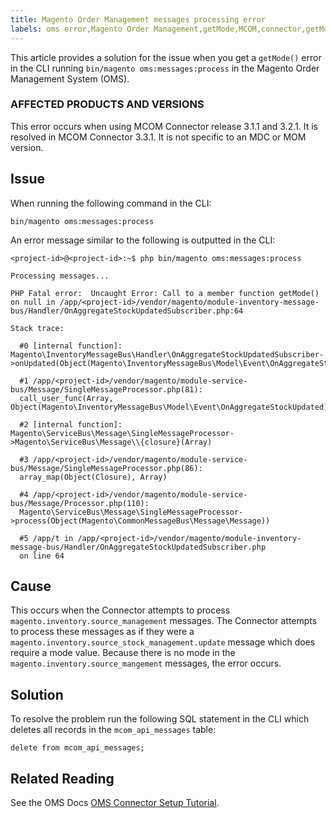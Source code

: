 ```yaml
---
title: Magento Order Management messages processing error
labels: oms error,Magento Order Management,getMode,MCOM,connector,getMode(),how to,3.1.1,3.2.0,3.3.0
---
```


This article provides a solution for the issue when you get a `` getMode() `` error in the CLI running `` bin/magento oms:messages:process `` in the Magento Order Management System (OMS).

### AFFECTED PRODUCTS AND VERSIONS

This error occurs when using MCOM Connector release 3.1.1 and 3.2.1. It is resolved in MCOM Connector 3.3.1. It is not specific to an MDC or MOM version.

## Issue

When running the following command in the CLI: 

`` bin/magento oms:messages:process ``

An error message similar to the following is outputted in the CLI:

<pre class="line-numbers"><code class="language-clike">&lt;project-id>@&lt;project-id>:~$ php bin/magento oms:messages:process

Processing messages...

PHP Fatal error:  Uncaught Error: Call to a member function getMode()
on null in /app/&lt;project-id>/vendor/magento/module-inventory-message-bus/Handler/OnAggregateStockUpdatedSubscriber.php:64

Stack trace:

  #0 [internal function]: Magento\InventoryMessageBus\Handler\OnAggregateStockUpdatedSubscriber->onUpdated(Object(Magento\InventoryMessageBus\Model\Event\OnAggregateStockUpdated))

  #1 /app/&lt;project-id>/vendor/magento/module-service-bus/Message/SingleMessageProcessor.php(81):
  call_user_func(Array, Object(Magento\InventoryMessageBus\Model\Event\OnAggregateStockUpdated))

  #2 [internal function]: Magento\ServiceBus\Message\SingleMessageProcessor->Magento\ServiceBus\Message\\{closure}(Array)

  #3 /app/&lt;project-id>/vendor/magento/module-service-bus/Message/SingleMessageProcessor.php(86):
  array_map(Object(Closure), Array)

  #4 /app/&lt;project-id>/vendor/magento/module-service-bus/Message/Processor.php(110):
  Magento\ServiceBus\Message\SingleMessageProcessor->process(Object(Magento\CommonMessageBus\Message\Message))

  #5 /app/t in /app/&lt;project-id>/vendor/magento/module-inventory-message-bus/Handler/OnAggregateStockUpdatedSubscriber.php
  on line 64</code></pre>

## Cause

This occurs when the Connector attempts to process `` magento.inventory.source_management `` messages. The Connector attempts to process these messages as if they were a `` magento.inventory.source_stock_management.update `` message which does require a mode value. Because there is no mode in the `` magento.inventory.source_mangement `` messages, the error occurs.

## Solution

To resolve the problem run the following SQL statement in the CLI which deletes all records in the `` mcom_api_messages `` table:

`` delete from mcom_api_messages; ``

## Related Reading

See the OMS Docs [OMS Connector Setup Tutorial](https://omsdocs.magento.com/en/integration/connector/setup-tutorial/).